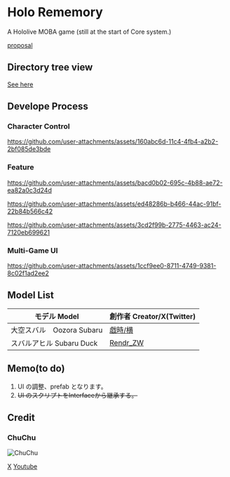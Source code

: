# Holo Rememory
 A Hololive MOBA game (still at the start of Core system.)
 
 [proposal](https://docs.google.com/document/d/1RLbDdndfFh__seADDjEF7X3_XJbSYoiCsNQYUIRbhbQ/edit?usp=sharing)

## Directory tree view
[See here](https://github.com/ChuChuCode/HoloRememory/blob/main/tree.txt)

## Develope Process

### Character Control
https://github.com/user-attachments/assets/160abc6d-11c4-4fb4-a2b2-2bf085de3bde

### Feature
https://github.com/user-attachments/assets/bacd0b02-695c-4b88-ae72-ea82a0c3d24d

https://github.com/user-attachments/assets/ed48286b-b466-44ac-91bf-22b84b566c42

https://github.com/user-attachments/assets/3cd2f99b-2775-4463-ac24-7120eb699621

### Multi-Game UI
https://github.com/user-attachments/assets/1ccf9ee0-8711-4749-9381-8c02f1ad2ee2

## Model List
 |モデル Model              | 創作者 Creator/X(Twitter)  |
 |-------------------------|----------------|
 |大空スバル　Oozora Subaru  |[戯時/横](https://x.com/saretoki)  |
 |スバルアヒル Subaru Duck   |[Rendr_ZW](https://x.com/Rendr_ZW)  |

## Memo(to do)
1. UI の調整、prefab となります。
2. ~~UI のスクリプトをInterfaceから継承する。~~

## Credit
 ### ChuChu
 
 ![ChuChu](https://github.com/user-attachments/assets/49c6bf2e-90de-4a71-99d3-7f571a30f2d9)
 
 [X](https://twitter.com/_ChuChu0314)
 [Youtube](https://www.youtube.com/channel/UCdkTl8YBShi6iFQ4szRxfYA)
